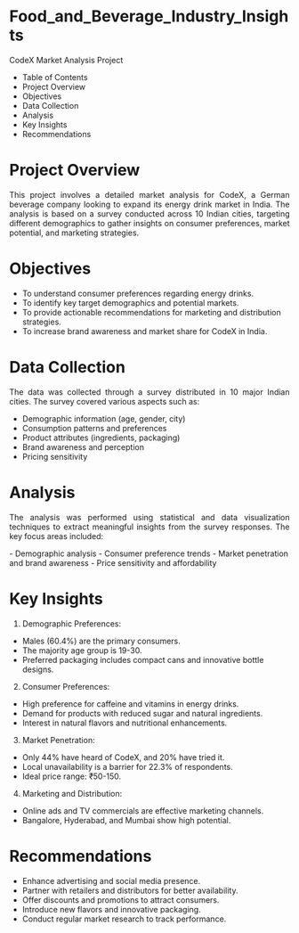 # Food_and_Beverage_Industry_Insights

CodeX Market Analysis Project
- Table of Contents
- Project Overview
- Objectives
- Data Collection
- Analysis
- Key Insights
- Recommendations

# Project Overview
<p align="justify">This project involves a detailed market analysis for CodeX, a German beverage company looking to expand its energy drink market in India. The analysis is based on a survey conducted across 10 Indian cities, targeting different demographics to gather insights on consumer preferences, market potential, and marketing strategies.</p>

# Objectives
- To understand consumer preferences regarding energy drinks.
- To identify key target demographics and potential markets.
- To provide actionable recommendations for marketing and distribution strategies.
- To increase brand awareness and market share for CodeX in India.

# Data Collection
<p align="justify">The data was collected through a survey distributed in 10 major Indian cities. The survey covered various aspects such as:</p>

  - Demographic information (age, gender, city)
  - Consumption patterns and preferences
  - Product attributes (ingredients, packaging)
  - Brand awareness and perception
  - Pricing sensitivity

# Analysis
<p align="justify">The analysis was performed using statistical and data visualization techniques to extract meaningful insights from the survey responses. 
The key focus areas included:</p>
  - Demographic analysis
  - Consumer preference trends
  - Market penetration and brand awareness
  - Price sensitivity and affordability

# Key Insights
1. Demographic Preferences:
  - Males (60.4%) are the primary consumers.
  - The majority age group is 19-30.
  - Preferred packaging includes compact cans and innovative bottle designs.

2. Consumer Preferences:
  - High preference for caffeine and vitamins in energy drinks.
  - Demand for products with reduced sugar and natural ingredients.
  - Interest in natural flavors and nutritional enhancements.

3. Market Penetration:
  - Only 44% have heard of CodeX, and 20% have tried it.
  - Local unavailability is a barrier for 22.3% of respondents.
  - Ideal price range: ₹50-150.

4. Marketing and Distribution:
  - Online ads and TV commercials are effective marketing channels.
  - Bangalore, Hyderabad, and Mumbai show high potential.

# Recommendations
  - Enhance advertising and social media presence.
  - Partner with retailers and distributors for better availability.
  - Offer discounts and promotions to attract consumers.
  - Introduce new flavors and innovative packaging.
  - Conduct regular market research to track performance.
